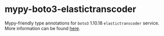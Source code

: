 # mypy-boto3-elastictranscoder

Mypy-friendly type annotations for `boto3` 1.10.18 `elastictranscoder` service.
More information can be found [here](https://github.com/vemel/mypy_boto3).